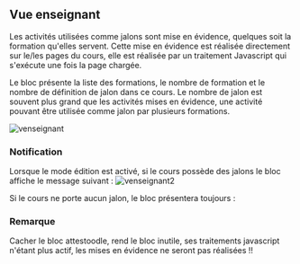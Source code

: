 ## Vue enseignant ##

Les activités utilisées comme jalons sont mise en évidence, quelques soit la formation qu'elles servent.
Cette mise en évidence est réalisée directement sur le/les pages du cours, elle est réalisée par un traitement Javascript qui s'exécute
une fois la page chargée.

Le bloc présente la liste des formations, le nombre de formation et le nombre de définition de jalon dans ce cours. 
Le nombre de jalon est souvent plus grand que les activités mises en évidence, une activité pouvant être utilisée comme jalon par plusieurs
formations.

![venseignant](https://user-images.githubusercontent.com/26385729/67140186-3adb3880-f258-11e9-99d5-d622712c6656.png)

### Notification ###
Lorsque le mode édition est activé, si le cours possède des jalons le bloc affiche le message suivant :
![venseignant2](https://user-images.githubusercontent.com/26385729/67140246-13d13680-f259-11e9-9fb1-2ddc22620199.png)

Si le cours ne porte aucun jalon, le bloc présentera toujours :
>>>
### Remarque ###
Cacher le bloc attestoodle, rend le bloc inutile, ses traitements javascript n'étant plus actif, les mises en évidence ne seront pas réalisées !!
